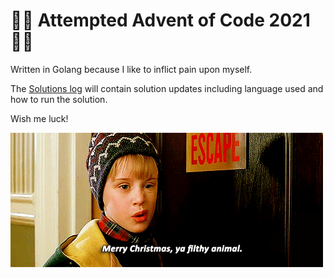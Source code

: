 # 🎄🌟 Attempted Advent of Code 2021 🌟🎄

Written in Golang because I like to inflict pain upon myself.

The [Solutions log](https://github.com/damiensedgwick/aoc-2021/blob/main/solutionlog.md) will contain solution updates including language used and how to run the solution.

Wish me luck!

![Merry Christmas ya filthy animal](https://github.com/damiensedgwick/aoc-2021/blob/main/.github/images/homealone.gif)
